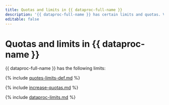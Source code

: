 ```yaml
---
title: Quotas and limits in {{ dataproc-full-name }}
description: '{{ dataproc-full-name }} has certain limits and quotas. VMs that make up {{ dataproc-name }} service clusters utilize your {{ compute-full-name }} cloud quotas. For more information about the service restrictions, read this article.'
editable: false
---
```


# Quotas and limits in {{ dataproc-name }}

{{ dataproc-full-name }} has the following limits:

{% include [quotes-limits-def.md](../../_includes/quotes-limits-def.md) %}

{% include [increase-quotas.md](../../_includes/increase-quotas.md) %}

{% include [dataproc-limits.md](../../_includes/data-proc/dataproc-limits.md) %}
